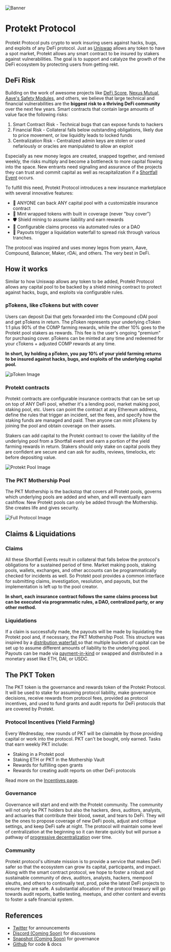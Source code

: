 ![Banner](/img/banner.jpg)

# Protekt Protocol
Protekt Protocol puts crypto to work insuring users against hacks, bugs, and exploits of any DeFi protocol. Just as [Uniswap](https://uniswap.org/) allows any token to have a spot market, Protekt allows any smart contract to be insured by stakers against vulnerabilities. The goal is to support and catalyze the growth of the DeFi ecosystem by protecting users from getting rekt.

## DeFi Risk
Building on the work of awesome projects like [DeFi Score](https://defiscore.io/), [Nexus Mutual](https://nexusmutual.io/), [Aave's Safety Modules](https://docs.aave.com/aavenomics/safety-module), and others, we believe that large technical and financial vulnerabilities are the **biggest risk to a thriving DeFi community** over the next few years. Smart contracts that contain large amounts of value face the following risks:
1. Smart Contract Risk - Technical bugs that can expose funds to hackers
2. Financial Risk - Collateral falls below outstanding obligations, likely due to price movement, or low liquidity leads to locked funds
3. Centralization Risk - Centralized admin keys are stolen or used nefariously or oracles are manipulated to allow an exploit

Especially as new money legos are created, snapped together, and remixed weekly, the risks multiply and become a bottleneck to more capital flowing into the space. New entrants need signaling and assurance of the projects they can trust and commit capital as well as recapitalization if a [Shortfall Event](https://docs.aave.com/aavenomics/terminology#shortfall-event-se) occurs.

To fulfill this need, Protekt Protocol introduces a new insurance marketplace with several innovative features:
* 📜 ANYONE can back ANY capital pool with a customizable insurance contract
* 💸 Mint wrapped tokens with built in coverage (never "buy cover")
* 🛡 Shield mining to assume liability and earn rewards
* 🔀 Configurable claims process via automated rules or a DAO
* 🏦 Payouts trigger a liquidation waterfall to spread risk through various tranches.

The protocol  was inspired and uses money legos from yearn, Aave, Compound, Balancer, Maker, rDAi, and others. The very best in DeFi.

## How it works
Similar to how Uniswap allows any token to be added, Protekt Protocol allows any capital pool to be backed by a shield mining contract to protect against hacks, bugs, and exploits via configurable rules.

### pTokens, like cTokens but with cover
Users can deposit Dai that gets forwarded into the Compound cDAI pool and get pTokens in return. The pToken represents your underlying cToken 1:1 plus 90% of the COMP farming rewards, while the other 10% goes to the Protekt pool stakers as rewards. This fee is the user's ongoing "premium" for purchasing cover. pTokens can be minted at any time and redeemed for your cTokens + adjusted COMP rewards at any time.

**In short, by holding a pToken, you pay 10% of your yield farming returns to be insured against hacks, bugs, and exploits of the underlying capital pool.**

![pToken Image](/img/pTokenDiagram.png)

### Protekt contracts
Protekt contracts are configurable insurance contracts that can be set up on top of ANY DeFi pool, whether it's a lending pool, market making pool, staking pool, etc. Users can point the contract at any Ethereum address, define the rules that trigger an incident, set the fees, and specify how the staking funds are managed and paid. Then anyone can mint pTokens by joining the pool and obtain coverage on their assets.

Stakers can add capital to the Protekt contract to cover the liability of the underlying pool from a Shortfall event and earn a portion of the yield farming rewards in return. Stakers should only stake on capital pools they are confident are secure and can ask for audits, reviews, timelocks, etc before depositing value.

![Protekt Pool Image](/img/ProtektPool.png)

### The PKT Mothership Pool
The PKT Mothership is the backstop that covers all Protekt pools, governs which underlying pools are added and when, and will eventually earn cashflow. New Protekt pools can only be added through the Mothership. She creates life and gives security.

![Full Protocol Image](/img/ProtektProtocolDiagram.png)

## Claims & Liquidations

### Claims
All these Shortfall Events result in collateral that falls below the protocol's obligations for a sustained period of time. Market making pools, staking pools, wallets, exchanges, and other accounts can be programmatically checked for incidents as well. So Protekt pool provides a common interface for submitting claims, investigation, resolution, and payouts, but the implementation is left up to the pool creator.

**In short, each insurance contract follows the same claims process but can be executed via programmatic rules, a DAO, centralized party, or any other method.**

### Liquidations
If a claim is successfully made, the payouts will be made by liquidating the Protekt pool and, if necessary, the PKT Mothership Pool. This structure was inspired by a [distribution waterfall ](https://en.wikipedia.org/wiki/Distribution_waterfall) so that multiple buckets of capital can be set up to assume different amounts of liability to the underlying pool. Payouts can be made via [payment-in-kind](https://www.investopedia.com/terms/p/paymentinkind.asp) or swapped and distributed in a monetary asset like ETH, DAI, or USDC.

## The PKT Token
The PKT token is the governance and rewards token of the Protekt Protocol. It will be used to stake for assuming protocol liability, make governance decisions, receive rewards from protocol fees, provided as protocol incentives, and used to fund grants and audit reports for DeFi protocols that are covered by Protekt.

### Protocol Incentives (Yield Farming)
Every Wednesday, new rounds of PKT will be claimable by those providing capital or work into the protocol. PKT can't be bought, only earned. Tasks that earn weekly PKT include:
* Staking in a Protekt pool
* Staking ETH or PKT in the Mothership Vault
* Rewards for fulfilling open grants
* Rewards for creating audit reports on other DeFi protocols

Read more on the [Incentives page](/docs/incentives.md).

### Governance
Governance will start and end with the Protekt community. The community will not only be PKT holders but also the hackers, devs, auditors, analysts, and actuaries that contribute their blood, sweat, and tears to DeFi. They will be the ones to propose coverage of new DeFi pools, adjust and critique settings, and keep DeFi safe at night. The protocol will maintain some level of centralization at the beginning so it can iterate quickly but will pursue a pathway of [progressive decentralization](https://a16z.com/2020/01/09/progressive-decentralization-crypto-product-management/) over time.

### Community
Protekt protocol's ultimate mission is to provide a service that makes DeFi safer so that the ecosystem can grow its capital, participants, and impact. Along with the smart contract protocol, we hope to foster a robust and sustainable community of devs, auditors, analysts, hackers, mempool sleuths, and others to continually test, prod, poke the latest DeFi projects to ensure they are safe. A substantial allocation of the protocol treasury will go towards audit reports, battle testing, meetups, and other content and events to foster a safe financial system.

## References
* [Twitter](https://twitter.com/protektprotocol) for announcements
* [Discord (Coming Soon)](/) for discussions
* [Snapshot (Coming Soon)](/) for governance
* [Github](https://github.com/corbinpage/protekt-protocol) for code & docs